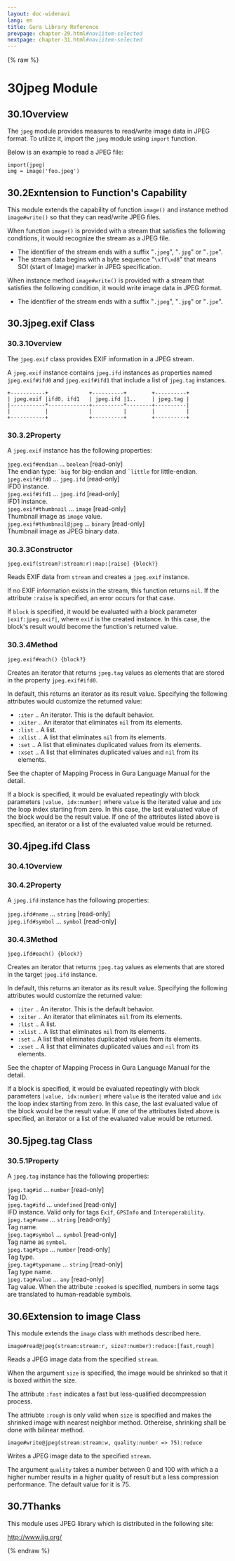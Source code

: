 ```yaml
---
layout: doc-widenavi
lang: en
title: Gura Library Reference
prevpage: chapter-29.html#naviitem-selected
nextpage: chapter-31.html#naviitem-selected
---
```

{% raw %}
<h1><span class="caption-index-1">30</span>jpeg Module</h1>
<h2><span class="caption-index-2">30.1</span><a name="anchor-30-1"></a>Overview</h2>
<p>
The <code class="highlighter-rouge">jpeg</code> module provides measures to read/write image data in JPEG format. To utilize it, import the <code class="highlighter-rouge">jpeg</code> module using <code class="highlighter-rouge">import</code> function.
</p>
<p>
Below is an example to read a JPEG file:
</p>
<pre class="highlight"><code>import(jpeg)
img = image('foo.jpeg')
</code></pre>
<h2><span class="caption-index-2">30.2</span><a name="anchor-30-2"></a>Exntension to Function's Capability</h2>
<p>
This module extends the capability of function <code class="highlighter-rouge">image()</code> and instance method <code class="highlighter-rouge">image#write()</code> so that they can read/write JPEG files.
</p>
<p>
When function <code class="highlighter-rouge">image()</code> is provided with a stream that satisfies the following conditions, it would recognize the stream as a JPEG file.
</p>
<ul>
<li>The identifier of the stream ends with a suffix "<code class="highlighter-rouge">.jpeg</code>", "<code class="highlighter-rouge">.jpg</code>" or "<code class="highlighter-rouge">.jpe</code>".</li>
<li>The stream data begins with a byte sequence "<code class="highlighter-rouge">\xff\xd8</code>" that means SOI (start of Image) marker in JPEG specification.</li>
</ul>
<p>
When instance method <code class="highlighter-rouge">image#write()</code> is provided with a stream that satisfies the following condition, it would write image data in JPEG format.
</p>
<ul>
<li>The identifier of the stream ends with a suffix "<code class="highlighter-rouge">.jpeg</code>", "<code class="highlighter-rouge">.jpg</code>" or "<code class="highlighter-rouge">.jpe</code>".</li>
</ul>
<h2><span class="caption-index-2">30.3</span><a name="anchor-30-3"></a>jpeg.exif Class</h2>
<h3><span class="caption-index-3">30.3.1</span><a name="anchor-30-3-1"></a>Overview</h3>
<p>
The <code class="highlighter-rouge">jpeg.exif</code> class provides EXIF information in a JPEG stream.
</p>
<p>
A <code class="highlighter-rouge">jpeg.exif</code> instance contains <code class="highlighter-rouge">jpeg.ifd</code> instances as properties named <code class="highlighter-rouge">jpeg.exif#ifd0</code> and <code class="highlighter-rouge">jpeg.exif#ifd1</code> that include a list of <code class="highlighter-rouge">jpeg.tag</code> instances.
</p>
<pre class="highlight"><code>+-----------+             +----------+        +----------+
| jpeg.exif |ifd0, ifd1   | jpeg.ifd |1..     | jpeg.tag |
|-----------*-------------+----------*--------+----------|
|           |             |          |        |          |
+-----------+             +----------+        +----------+
</code></pre>
<h3><span class="caption-index-3">30.3.2</span><a name="anchor-30-3-2"></a>Property</h3>
<p>
A <code class="highlighter-rouge">jpeg.exif</code> instance has the following properties:
</p>
<div class="mb-2"><code>jpeg.exif#endian</code> &hellip; <code>boolean</code> [read-only]</div>
<div class="mb-2 ml-4">
The endian type: <code class="highlighter-rouge">`big</code> for big-endian and <code class="highlighter-rouge">`little</code> for little-endian.
</div>
<div class="mb-2"><code>jpeg.exif#ifd0</code> &hellip; <code>jpeg.ifd</code> [read-only]</div>
<div class="mb-2 ml-4">
IFD0 instance.
</div>
<div class="mb-2"><code>jpeg.exif#ifd1</code> &hellip; <code>jpeg.ifd</code> [read-only]</div>
<div class="mb-2 ml-4">
IFD1 instance.
</div>
<div class="mb-2"><code>jpeg.exif#thumbnail</code> &hellip; <code>image</code> [read-only]</div>
<div class="mb-2 ml-4">
Thumbnail image as <code class="highlighter-rouge">image</code> value.
</div>
<div class="mb-2"><code>jpeg.exif#thumbnail@jpeg</code> &hellip; <code>binary</code> [read-only]</div>
<div class="mb-2 ml-4">
Thumbnail image as JPEG binary data.
</div>
<h3><span class="caption-index-3">30.3.3</span><a name="anchor-30-3-3"></a>Constructor</h3>
<div class="mb-2"><code>jpeg.exif(stream?:stream:r):map:[raise] {block?}</code></div>
<div class="mb-2 ml-4">
<p>
Reads EXIF data from <code class="highlighter-rouge">stream</code> and creates a <code class="highlighter-rouge">jpeg.exif</code> instance.
</p>
<p>
If no EXIF information exists in the stream, this function returns <code class="highlighter-rouge">nil</code>. If the attribute <code class="highlighter-rouge">:raise</code> is specified, an error occurs for that case.
</p>
<p>
If <code class="highlighter-rouge">block</code> is specified, it would be evaluated with a block parameter <code class="highlighter-rouge">|exif:jpeg.exif|</code>, where <code class="highlighter-rouge">exif</code> is the created instance. In this case, the block's result would become the function's returned value.
</p>

</div>
<h3><span class="caption-index-3">30.3.4</span><a name="anchor-30-3-4"></a>Method</h3>
<div class="mb-2"><code>jpeg.exif#each() {block?}</code></div>
<div class="mb-2 ml-4">
<p>
Creates an iterator that returns <code class="highlighter-rouge">jpeg.tag</code> values as elements that are stored in the property <code class="highlighter-rouge">jpeg.exif#ifd0</code>.
</p>
<p>
In default, this returns an iterator as its result value. Specifying the following attributes would customize the returned value:
</p>
<ul>
<li><code class="highlighter-rouge">:iter</code> .. An iterator. This is the default behavior.</li>
<li><code class="highlighter-rouge">:xiter</code> .. An iterator that eliminates <code class="highlighter-rouge">nil</code> from its elements.</li>
<li><code class="highlighter-rouge">:list</code> .. A list.</li>
<li><code class="highlighter-rouge">:xlist</code> .. A list that eliminates <code class="highlighter-rouge">nil</code> from its elements.</li>
<li><code class="highlighter-rouge">:set</code> ..  A list that eliminates duplicated values from its elements.</li>
<li><code class="highlighter-rouge">:xset</code> .. A list that eliminates duplicated values and <code class="highlighter-rouge">nil</code> from its elements.</li>
</ul>
<p>
See the chapter of Mapping Process in Gura Language Manual for the detail.
</p>
<p>
If a block is specified, it would be evaluated repeatingly with block parameters <code class="highlighter-rouge">|value, idx:number|</code> where <code class="highlighter-rouge">value</code> is the iterated value and <code class="highlighter-rouge">idx</code> the loop index starting from zero. In this case, the last evaluated value of the block would be the result value. If one of the attributes listed above is specified, an iterator or a list of the evaluated value would be returned.
</p>

</div>
<h2><span class="caption-index-2">30.4</span><a name="anchor-30-4"></a>jpeg.ifd Class</h2>
<h3><span class="caption-index-3">30.4.1</span><a name="anchor-30-4-1"></a>Overview</h3>
<h3><span class="caption-index-3">30.4.2</span><a name="anchor-30-4-2"></a>Property</h3>
<p>
A <code class="highlighter-rouge">jpeg.ifd</code> instance has the following properties:
</p>
<div class="mb-2"><code>jpeg.ifd#name</code> &hellip; <code>string</code> [read-only]</div>
<div class="mb-2 ml-4">

</div>
<div class="mb-2"><code>jpeg.ifd#symbol</code> &hellip; <code>symbol</code> [read-only]</div>
<div class="mb-2 ml-4">

</div>
<h3><span class="caption-index-3">30.4.3</span><a name="anchor-30-4-3"></a>Method</h3>
<div class="mb-2"><code>jpeg.ifd#each() {block?}</code></div>
<div class="mb-2 ml-4">
<p>
Creates an iterator that returns <code class="highlighter-rouge">jpeg.tag</code> values as elements that are stored in the target <code class="highlighter-rouge">jpeg.ifd</code> instance.
</p>
<p>
In default, this returns an iterator as its result value. Specifying the following attributes would customize the returned value:
</p>
<ul>
<li><code class="highlighter-rouge">:iter</code> .. An iterator. This is the default behavior.</li>
<li><code class="highlighter-rouge">:xiter</code> .. An iterator that eliminates <code class="highlighter-rouge">nil</code> from its elements.</li>
<li><code class="highlighter-rouge">:list</code> .. A list.</li>
<li><code class="highlighter-rouge">:xlist</code> .. A list that eliminates <code class="highlighter-rouge">nil</code> from its elements.</li>
<li><code class="highlighter-rouge">:set</code> ..  A list that eliminates duplicated values from its elements.</li>
<li><code class="highlighter-rouge">:xset</code> .. A list that eliminates duplicated values and <code class="highlighter-rouge">nil</code> from its elements.</li>
</ul>
<p>
See the chapter of Mapping Process in Gura Language Manual for the detail.
</p>
<p>
If a block is specified, it would be evaluated repeatingly with block parameters <code class="highlighter-rouge">|value, idx:number|</code> where <code class="highlighter-rouge">value</code> is the iterated value and <code class="highlighter-rouge">idx</code> the loop index starting from zero. In this case, the last evaluated value of the block would be the result value. If one of the attributes listed above is specified, an iterator or a list of the evaluated value would be returned.
</p>

</div>
<h2><span class="caption-index-2">30.5</span><a name="anchor-30-5"></a>jpeg.tag Class</h2>
<h3><span class="caption-index-3">30.5.1</span><a name="anchor-30-5-1"></a>Property</h3>
<p>
A <code class="highlighter-rouge">jpeg.tag</code> instance has the following properties:
</p>
<div class="mb-2"><code>jpeg.tag#id</code> &hellip; <code>number</code> [read-only]</div>
<div class="mb-2 ml-4">
Tag ID.
</div>
<div class="mb-2"><code>jpeg.tag#ifd</code> &hellip; <code>undefined</code> [read-only]</div>
<div class="mb-2 ml-4">
IFD instance. Valid only for tags <code class="highlighter-rouge">Exif</code>, <code class="highlighter-rouge">GPSInfo</code> and <code class="highlighter-rouge">Interoperability</code>.
</div>
<div class="mb-2"><code>jpeg.tag#name</code> &hellip; <code>string</code> [read-only]</div>
<div class="mb-2 ml-4">
Tag name.
</div>
<div class="mb-2"><code>jpeg.tag#symbol</code> &hellip; <code>symbol</code> [read-only]</div>
<div class="mb-2 ml-4">
Tag name as <code class="highlighter-rouge">symbol</code>.
</div>
<div class="mb-2"><code>jpeg.tag#type</code> &hellip; <code>number</code> [read-only]</div>
<div class="mb-2 ml-4">
Tag type.
</div>
<div class="mb-2"><code>jpeg.tag#typename</code> &hellip; <code>string</code> [read-only]</div>
<div class="mb-2 ml-4">
Tag type name.
</div>
<div class="mb-2"><code>jpeg.tag#value</code> &hellip; <code>any</code> [read-only]</div>
<div class="mb-2 ml-4">
Tag value. When the attribute <code class="highlighter-rouge">:cooked</code> is specified, numbers in some tags are translated to human-readable symbols.
</div>
<h2><span class="caption-index-2">30.6</span><a name="anchor-30-6"></a>Extension to image Class</h2>
<p>
This module extends the <code class="highlighter-rouge">image</code> class with methods described here.
</p>
<div class="mb-2"><code>image#read@jpeg(stream:stream:r, size?:number):reduce:[fast,rough]</code></div>
<div class="mb-2 ml-4">
<p>
Reads a JPEG image data from the specified <code class="highlighter-rouge">stream</code>.
</p>
<p>
When the argument <code class="highlighter-rouge">size</code> is specified, the image would be shrinked so that it is boxed within the size.
</p>
<p>
The attribute <code class="highlighter-rouge">:fast</code> indicates a fast but less-qualified decompression process.
</p>
<p>
The attriubte <code class="highlighter-rouge">:rough</code> is only valid when <code class="highlighter-rouge">size</code> is specified and makes the shrinked image with nearest neighbor method. Othereise, shrinking shall be done with bilinear method.
</p>

</div>
<div class="mb-2"><code>image#write@jpeg(stream:stream:w, quality:number =&gt; 75):reduce</code></div>
<div class="mb-2 ml-4">
<p>
Writes a JPEG image data to the specified <code class="highlighter-rouge">stream</code>.
</p>
<p>
The argument <code class="highlighter-rouge">quality</code> takes a number between 0 and 100 with which a a higher number results in a higher quality of result but a less compression performance. The default value for it is 75.
</p>

</div>
<h2><span class="caption-index-2">30.7</span><a name="anchor-30-7"></a>Thanks</h2>
<p>
This module uses JPEG library which is distributed in the following site:
</p>
<p>
<a href="http://www.ijg.org/">http://www.ijg.org/</a>
</p>
{% endraw %}

